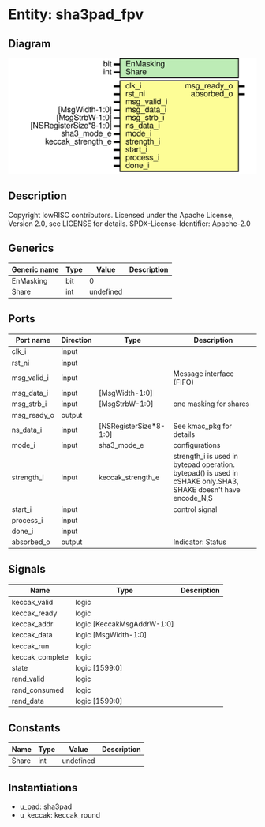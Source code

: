 # Entity: sha3pad_fpv
## Diagram
![Diagram](sha3pad_fpv.svg "Diagram")
## Description
Copyright lowRISC contributors.
 Licensed under the Apache License, Version 2.0, see LICENSE for details.
 SPDX-License-Identifier: Apache-2.0
 
## Generics
| Generic name | Type | Value     | Description |
| ------------ | ---- | --------- | ----------- |
| EnMasking    | bit  | 0         |             |
| Share        | int  | undefined |             |
## Ports
| Port name   | Direction | Type                   | Description                                                                                                    |
| ----------- | --------- | ---------------------- | -------------------------------------------------------------------------------------------------------------- |
| clk_i       | input     |                        |                                                                                                                |
| rst_ni      | input     |                        |                                                                                                                |
| msg_valid_i | input     |                        | Message interface (FIFO)                                                                                       |
| msg_data_i  | input     | [MsgWidth-1:0]         |                                                                                                                |
| msg_strb_i  | input     | [MsgStrbW-1:0]         | one masking for shares                                                                                         |
| msg_ready_o | output    |                        |                                                                                                                |
| ns_data_i   | input     | [NSRegisterSize*8-1:0] | See kmac_pkg for details                                                                                       |
| mode_i      | input     | sha3_mode_e            | configurations                                                                                                 |
| strength_i  | input     | keccak_strength_e      | strength_i is used in bytepad operation. bytepad() is used in cSHAKE only.SHA3, SHAKE doesn't have encode_N,S  |
| start_i     | input     |                        | control signal                                                                                                 |
| process_i   | input     |                        |                                                                                                                |
| done_i      | input     |                        |                                                                                                                |
| absorbed_o  | output    |                        | Indicator: Status                                                                                              |
## Signals
| Name            | Type                       | Description |
| --------------- | -------------------------- | ----------- |
| keccak_valid    | logic                      |             |
| keccak_ready    | logic                      |             |
| keccak_addr     | logic [KeccakMsgAddrW-1:0] |             |
| keccak_data     | logic [MsgWidth-1:0]       |             |
| keccak_run      | logic                      |             |
| keccak_complete | logic                      |             |
| state           | logic [1599:0]             |             |
| rand_valid      | logic                      |             |
| rand_consumed   | logic                      |             |
| rand_data       | logic [1599:0]             |             |
## Constants
| Name  | Type | Value     | Description |
| ----- | ---- | --------- | ----------- |
| Share | int  | undefined |             |
## Instantiations
- u_pad: sha3pad
- u_keccak: keccak_round
